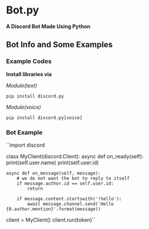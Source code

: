 # Bot.py

**A Discord Bot Made Using Python**

## Bot Info and Some Examples

### Example Codes

**Install libraries via**

_Module(text)_

`pip install discord.py`

_Module(voice)_

`pip install discord.py[voice]`

### Bot Example

``import discord

class MyClient(discord.Client):
    async def on_ready(self):
        print(self.user.name)
        print(self.user.id)
        

    async def on_message(self, message):
        # we do not want the bot to reply to itself
        if message.author.id == self.user.id:
            return

        if message.content.startswith('!hello'):
            await message.channel.send('Hello {0.author.mention}'.format(message))
                     
client = MyClient()
client.run(token)``
